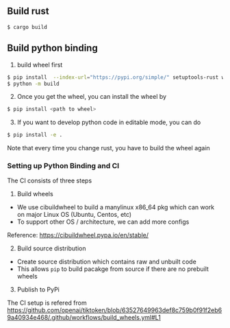 

## Build rust

```
$ cargo build
```


## Build python binding

1. build wheel first

```bash
$ pip install  --index-url="https://pypi.org/simple/" setuptools-rust wheel build
$ python -m build
```


2. Once you get the wheel, you can install the wheel by

```bash
$ pip install <path to wheel>
```

3. If you want to develop python code in editable mode, you can do 

```bash
$ pip install -e .
```

Note that every time you change rust, you have to build the wheel again


### Setting up Python Binding and CI

The CI consists of three steps

1. Build wheels

- We use cibuildwheel to build a manylinux x86_64 pkg which can work on major Linux OS (Ubuntu, Centos, etc)
- To support other OS / architecture, we can add more configs 

Reference: https://cibuildwheel.pypa.io/en/stable/

2. Build source distribution

- Create source distribution which contains raw and unbuilt code
- This allows `pip` to build pacakge from source if there are no prebuilt wheels

3. Publish to PyPi

The CI setup is refered from https://github.com/openai/tiktoken/blob/63527649963def8c759b0f91f2eb69a40934e468/.github/workflows/build_wheels.yml#L1